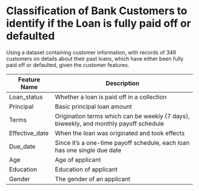 # Classification of Bank Customers to identify if the Loan is fully paid off or defaulted

Using a dataset containing customer information, with records of 346 customers on details about their past loans, which have either been fully paid off or defaulted, given the customer features.

| Feature Name             | Description                                                         |
|--------------------------|---------------------------------------------------------------------|
| Loan_status            | Whether a loan is paid off in a collection                                 |
| Principal                   | Basic principal loan amount                                          |
| Terms                       | Origination terms which can be weekly (7 days), biweekly, and monthly payoff schedule                                              |
| Effective_date        | When the loan was originated and took effects                                     |
| Due_date   | Since it’s a one-time payoff schedule, each loan has one single due date |
| Age        | Age of applicant                 |
| Education | Education of applicant                  |
| Gender    | The gender of an applicant                 |
